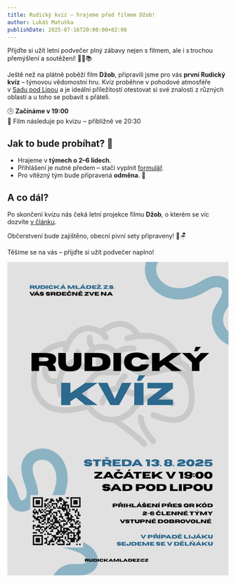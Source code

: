 ```yaml
---
title: Rudický kvíz ‒ hrajeme před filmem Džob!
author: Lukáš Matuška
publishDate: 2025-07-16T20:00:00+02:00
---
```


Přijďte si užít letní podvečer plný zábavy nejen s&nbsp;filmem, ale i&nbsp;s trochou přemýšlení a&nbsp;soutěžení! 🎉🧠📚

Ještě než na plátně poběží film **Džob**, připravili jsme pro vás **první Rudický kvíz** – týmovou vědomostní hru.
Kvíz proběhne v&nbsp;pohodové atmosféře v&nbsp;[Sadu pod Lipou](https://maps.app.goo.gl/PkK9S2EBhhUzFXkR6) a&nbsp;je ideální příležitostí otestovat si své znalosti z&nbsp;různých oblastí a&nbsp;u&nbsp;toho se pobavit s&nbsp;přáteli.

🕒 **Začínáme v&nbsp;19:00**  
🎥 Film následuje po&nbsp;kvízu ‒ přibližně ve&nbsp;20:30

## Jak to bude probíhat? 🧐

- Hrajeme v&nbsp;**týmech o&nbsp;2–6 lidech**.
- Přihlášení je nutné předem&thinsp;‒&thinsp;stačí vyplnit [formulář](https://forms.gle/BbbECbQsECM3AZ6Q7).
- Pro vítězný tým bude připravená **odměna**. 🎁

## A&nbsp;co dál?

Po&nbsp;skončení kvízu nás čeká letní projekce filmu **Džob**, o&nbsp;kterém se víc dozvíte [v&nbsp;článku](../../cinema/2025-08-13).

Občerstvení bude zajištěno, obecní pivní sety připraveny! 🍺🪑

Těšíme se na vás – přijďte si užít podvečer naplno!

![Plakát](images/poster.jpg)

